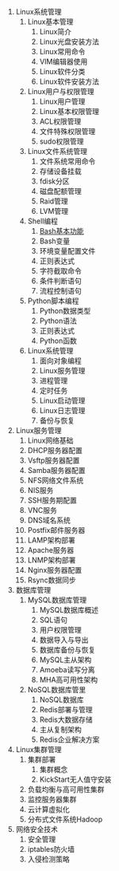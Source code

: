 1. Linux系统管理
    1. Linux基本管理
        1. Linux简介
        2. Linux光盘安装方法
        3. Linux常用命令
        4. VIM编辑器使用
        5. Linux软件分类
        6. Linux软件安装方法
    2. Linux用户与权限管理
        1. Linux用户管理
        2. Linux基本权限管理
        3. ACL权限管理
        4. 文件特殊权限管理
        5. sudo权限管理
    3. Linux文件系统管理
        1. 文件系统常用命令
        2. 存储设备挂载
        3. fdisk分区
        4. 磁盘配额管理
        5. Raid管理
        6. LVM管理
    4. Shell编程
        01. [Bash基本功能](Linux_shell基础.md)
        02. Bash变量
        03. 环境变量配置文件
        04. 正则表达式
        05. 字符截取命令
        06. 条件判断语句
        07. 流程控制语句
    5. Python脚本编程
        1. Python数据类型
        2. Python语法
        3. 正则表达式
        4. Python函数
    6. Linux系统管理
        1. 面向对象编程
        2. Linux服务管理
        3. 进程管理
        4. 定时任务
        5. Linux启动管理
        6. Linux日志管理
        7. 备份与恢复
2. Linux服务管理
    1. Linux网络基础
    2. DHCP服务器配置
    3. Vsftp服务器配置
    4. Samba服务器配置
    5. NFS网络文件系统
    6. NIS服务
    7. SSH服务期配置
    8. VNC服务
    9. DNS域名系统
    10. Postfix邮件服务器
    11. LAMP架构部署
    12. Apache服务器
    13. LNMP架构部署
    14. Nginx服务器配置
    15. Rsync数据同步
3. 数据库管理
    1. MySQL数据库管理
        1. MySQL数据库概述
        2. SQL语句
        3. 用户权限管理
        4. 数据导入与导出
        5. 数据库备份与恢复
        6. MySQL主从架构
        7. Amoeba读写分离
        8. MHA高可用性架构
    2. NoSQL数据库管里
        1. NoSQL数据库
        2. Redis部署与管理
        3. Redis大数据存储
        4. 主从复制架构
        5. Redis企业解决方案
4. Linux集群管理
    1. 集群部署
        1. 集群概念
        2. KickStart无人值守安装
    2. 负载均衡与高可用性集群
    3. 监控服务器集群
    4. 云计算虚拟化
    5. 分布式文件系统Hadoop
5. 网络安全技术
    1. 安全管理
    2. iptables防火墙
    3. 入侵检测策略